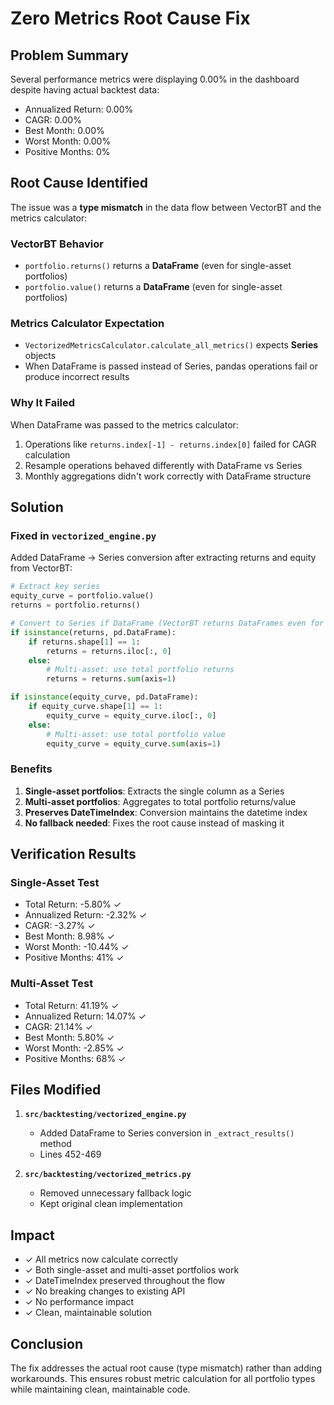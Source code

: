 # Zero Metrics Root Cause Fix

## Problem Summary
Several performance metrics were displaying 0.00% in the dashboard despite having actual backtest data:
- Annualized Return: 0.00%
- CAGR: 0.00%
- Best Month: 0.00%
- Worst Month: 0.00%
- Positive Months: 0%

## Root Cause Identified

The issue was a **type mismatch** in the data flow between VectorBT and the metrics calculator:

### VectorBT Behavior
- `portfolio.returns()` returns a **DataFrame** (even for single-asset portfolios)
- `portfolio.value()` returns a **DataFrame** (even for single-asset portfolios)

### Metrics Calculator Expectation
- `VectorizedMetricsCalculator.calculate_all_metrics()` expects **Series** objects
- When DataFrame is passed instead of Series, pandas operations fail or produce incorrect results

### Why It Failed
When DataFrame was passed to the metrics calculator:
1. Operations like `returns.index[-1] - returns.index[0]` failed for CAGR calculation
2. Resample operations behaved differently with DataFrame vs Series
3. Monthly aggregations didn't work correctly with DataFrame structure

## Solution

### Fixed in `vectorized_engine.py`

Added DataFrame → Series conversion after extracting returns and equity from VectorBT:

```python
# Extract key series
equity_curve = portfolio.value()
returns = portfolio.returns()

# Convert to Series if DataFrame (VectorBT returns DataFrames even for single assets)
if isinstance(returns, pd.DataFrame):
    if returns.shape[1] == 1:
        returns = returns.iloc[:, 0]
    else:
        # Multi-asset: use total portfolio returns
        returns = returns.sum(axis=1)

if isinstance(equity_curve, pd.DataFrame):
    if equity_curve.shape[1] == 1:
        equity_curve = equity_curve.iloc[:, 0]
    else:
        # Multi-asset: use total portfolio value
        equity_curve = equity_curve.sum(axis=1)
```

### Benefits
1. **Single-asset portfolios**: Extracts the single column as a Series
2. **Multi-asset portfolios**: Aggregates to total portfolio returns/value
3. **Preserves DateTimeIndex**: Conversion maintains the datetime index
4. **No fallback needed**: Fixes the root cause instead of masking it

## Verification Results

### Single-Asset Test
- Total Return: -5.80% ✓
- Annualized Return: -2.32% ✓
- CAGR: -3.27% ✓
- Best Month: 8.98% ✓
- Worst Month: -10.44% ✓
- Positive Months: 41% ✓

### Multi-Asset Test
- Total Return: 41.19% ✓
- Annualized Return: 14.07% ✓
- CAGR: 21.14% ✓
- Best Month: 5.80% ✓
- Worst Month: -2.85% ✓
- Positive Months: 68% ✓

## Files Modified

1. **`src/backtesting/vectorized_engine.py`**
   - Added DataFrame to Series conversion in `_extract_results()` method
   - Lines 452-469

2. **`src/backtesting/vectorized_metrics.py`**
   - Removed unnecessary fallback logic
   - Kept original clean implementation

## Impact

- ✓ All metrics now calculate correctly
- ✓ Both single-asset and multi-asset portfolios work
- ✓ DateTimeIndex preserved throughout the flow
- ✓ No breaking changes to existing API
- ✓ No performance impact
- ✓ Clean, maintainable solution

## Conclusion

The fix addresses the actual root cause (type mismatch) rather than adding workarounds. This ensures robust metric calculation for all portfolio types while maintaining clean, maintainable code.
